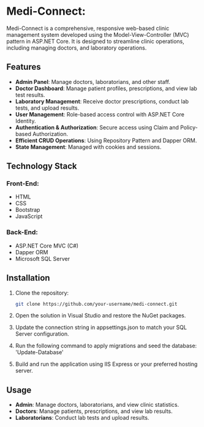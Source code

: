 # Medi-Connect:
Medi-Connect is a comprehensive, responsive web-based clinic management system developed using the Model-View-Controller (MVC) pattern in ASP.NET Core. It is designed to streamline clinic operations, including managing doctors, and laboratory operations.

## Features
- **Admin Panel**: Manage doctors, laboratorians, and other staff.
- **Doctor Dashboard**: Manage patient profiles, prescriptions, and view lab test results.
- **Laboratory Management**: Receive doctor prescriptions, conduct lab tests, and upload results.
- **User Management**: Role-based access control with ASP.NET Core Identity.
- **Authentication & Authorization**: Secure access using Claim and Policy-based Authorization.
- **Efficient CRUD Operations**: Using Repository Pattern and Dapper ORM.
- **State Management**: Managed with cookies and sessions.

## Technology Stack
### Front-End:
- HTML
- CSS
- Bootstrap
- JavaScript
### Back-End:
- ASP.NET Core MVC (C#)
- Dapper ORM
- Microsoft SQL Server

## Installation
1. Clone the repository:
   ```bash
   git clone https://github.com/your-username/medi-connect.git

2. Open the solution in Visual Studio and restore the NuGet packages.

3. Update the connection string in appsettings.json to match your SQL Server configuration.

4. Run the following command to apply migrations and seed the database: 'Update-Database'

5. Build and run the application using IIS Express or your preferred hosting server.

## Usage
- **Admin**: Manage doctors, laboratorians, and view clinic statistics.
- **Doctors**: Manage patients, prescriptions, and view lab results.
- **Laboratorians**: Conduct lab tests and upload results.
